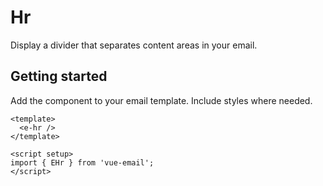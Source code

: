 # Hr
Display a divider that separates content areas in your email.

## Getting started

Add the component to your email template. Include styles where needed.




```vue
<template>
  <e-hr />
</template>

<script setup>
import { EHr } from 'vue-email';
</script>
```